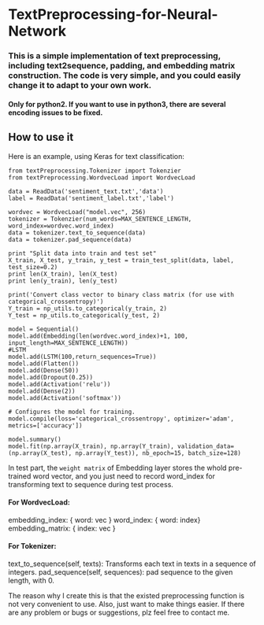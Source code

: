 # TextPreprocessing-for-Neural-Network
### This is a simple implementation of text preprocessing, including text2sequence, padding, and embedding matrix construction. The code is very simple, and you could easily change it to adapt to your own work.

#### Only for python2. If you want to use in python3, there are several encoding issues to be fixed.



How to use it
------------------------
Here is an example, using Keras for text classification:

```
from textPreprocessing.Tokenizer import Tokenzier
from textPreprocessing.WordvecLoad import WordvecLoad

data = ReadData('sentiment_text.txt','data')
label = ReadData('sentiment_label.txt','label')

wordvec = WordvecLoad("model.vec", 256)
tokenizer = Tokenzier(num_words=MAX_SENTENCE_LENGTH, word_index=wordvec.word_index)
data = tokenizer.text_to_sequence(data)
data = tokenizer.pad_sequence(data)

print "Split data into train and test set"
X_train, X_test, y_train, y_test = train_test_split(data, label, test_size=0.2)
print len(X_train), len(X_test)
print len(y_train), len(y_test)

print('Convert class vector to binary class matrix (for use with categorical_crossentropy)')
Y_train = np_utils.to_categorical(y_train, 2)
Y_test = np_utils.to_categorical(y_test, 2)

model = Sequential()
model.add(Embedding(len(wordvec.word_index)+1, 100, input_length=MAX_SENTENCE_LENGTH))
#LSTM
model.add(LSTM(100,return_sequences=True)) 
model.add(Flatten())
model.add(Dense(50))
model.add(Dropout(0.25))
model.add(Activation('relu'))
model.add(Dense(2))
model.add(Activation('softmax'))

# Configures the model for training.
model.compile(loss='categorical_crossentropy', optimizer='adam', metrics=['accuracy'])

model.summary()
model.fit(np.array(X_train), np.array(Y_train), validation_data=(np.array(X_test), np.array(Y_test)), nb_epoch=15, batch_size=128)

```
In test part, the `weight matrix` of Embedding layer stores the whold pre-trained word vector, and you just need to record word_index for transforming text to sequence during test process.

#### For WordvecLoad:
  embedding_index: { word: vec }
  word_index: { word: index}
  embedding_matrix: { index: vec }

#### For Tokenizer:
  text_to_sequence(self, texts): Transforms each text in texts in a sequence of integers.
  pad_sequence(self, sequences): pad sequence to the given length, with 0.


The reason why I create this is that the existed preprocessing function is not very convenient to use. Also, just want to make things easier. If there are any problem or bugs or suggestions, plz feel free to contact me.
